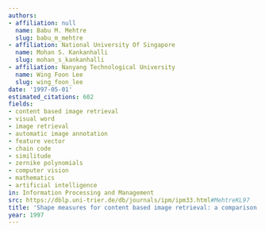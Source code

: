 ```yaml
---
authors:
- affiliation: null
  name: Babu M. Mehtre
  slug: babu_m_mehtre
- affiliation: National University Of Singapore
  name: Mohan S. Kankanhalli
  slug: mohan_s_kankanhalli
- affiliation: Nanyang Technological University
  name: Wing Foon Lee
  slug: wing_foon_lee
date: '1997-05-01'
estimated_citations: 602
fields:
- content based image retrieval
- visual word
- image retrieval
- automatic image annotation
- feature vector
- chain code
- similitude
- zernike polynomials
- computer vision
- mathematics
- artificial intelligence
in: Information Processing and Management
src: https://dblp.uni-trier.de/db/journals/ipm/ipm33.html#MehtreKL97
title: 'Shape measures for content based image retrieval: a comparison'
year: 1997
---
```

